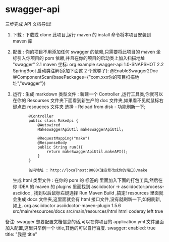# swagger-api
三步完成 API 文档导出!
1. 下载 : 下载或 clone 此项目,运行 maven 的 install 命令将本项目安装到 maven 库
2. 配置 : 你的项目不用添加任何 swagger 的依赖,只需要将此项目的 maven 坐标引入你项目的 pom 依赖,并且在你的项目的启动类上加入扫描地址 "swagger"
    2.1 maven 坐标:
          <dependency>
            <groupId>org.example</groupId>
            <artifactId>swagger-api</artifactId>
            <version>1.0-SNAPSHOT</version>
          </dependency>
    2.2 SpringBoot 启动类注解(添加下面这 2 个就够了):
          @EnableSwagger2Doc
          @ComponentScan(basePackages={"com.xxx你的项目扫描地址","swagger"})
3. 运行 : 
      生成 markdown 类型文件 : 新建一个 Controller ,运行工具类,你就可以在你的 Resourses 文件夹下面看到新生产的 doc 文件夹,如果看不见就鼠标右键点击 resoueces 文件夹
                             选择 - Reload from disk - 功能刷新一下;
                             
              @Controller
              public class MakeApi {
                  @Autowired
                  MakeSwaggerApiUtil makeSwaggerApiUtil;

                  @RequestMapping("make")
                  @ResponseBody
                  public String run(){
                      return makeSwaggerApiUtil.makeAPI();
                  }
              }
              
              访问地址 : http://localhost:8080(注意修改成你的端口)/make
                             
      生成   html   类型文件 : 在你的 pom 的 <build> 标签的<plugins> 里面加入下面的打包工具,然后在你 IDEA 的 maven 的 plugins 里面找到 asciidoctor -> asciidoctor:process-asciidoc , 
                             找到以后鼠标右键选择 Run Maven Build ,搞定! resources 里面就会生成 docs 文件夹,这里面就会有 html 接口文件,没有就刷新一下,如何刷新,如上. 
            <plugin>
                <groupId>org.asciidoctor</groupId>
                <artifactId>asciidoctor-maven-plugin</artifactId>
                <version>1.5.6</version>
                <configuration>
                    <!--asciidoc文件目录-->
                    <sourceDirectory>src/main/resources/docs</sourceDirectory>
                    <!---生成html的路径-->
                    <outputDirectory>src/main/resources/html</outputDirectory>
                    <backend>html</backend>
                    <sourceHighlighter>coderay</sourceHighlighter>
                    <attributes>
                        <!--导航栏在左-->
                        <toc>left</toc>
                        <!--显示层级数-->
                        <!--<toclevels>3</toclevels>-->
                        <!--自动打数字序号-->
                        <sectnums>true</sectnums>
                    </attributes>
                </configuration>
            </plugin>
            
 备注: swagger 想要配置文档信息的话,可以在你项目的 application.yml 文件里面加入配置,这里只举例一个 title,其他的可以自行百度.
 swagger:
  enabled: true
  title: "我是 title"
            
            
            
            
            
            
            
            
            
            
            
            
            
            
            
            
            
